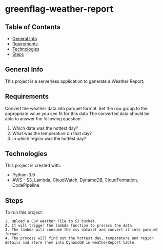 # greenflag-weather-report
## Table of Contents
* [General Info](#general-info)
* [Rquirements](#requirements)
* [Technologies](#technologies)
* [Steps](#Steps)

## General Info
This project is a serverless application to generate a Weather Report.

## Requirements
Convert the weather data into parquet format. Set the row group to the appropriate value you see fit for this data The converted data should be able to answer the following question:

1. Which date was the hottest day?
2. What was the temperature on that day?
3. In which region was the hottest day?

## Technologies
This project is created with:
* Python-3.9
* AWS - S3, Lambda, CloudWatch, DynamoDB, CloudFormation, CodePipeline.

## Steps
To run this project:
```
1. Upload a CSV weather File to S3 bucket.
2. It will trigger the lambda function to process the data.
3. The lambda will consume the csv dataset and convert it into parquet format.
4. The process will find out the hottest day, temperature and region details and store them into DynamoDB in weatherReport table.
```
